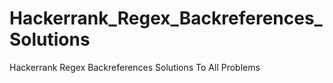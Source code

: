 # Hackerrank_Regex_Backreferences_Solutions

Hackerrank Regex Backreferences Solutions To All Problems 
